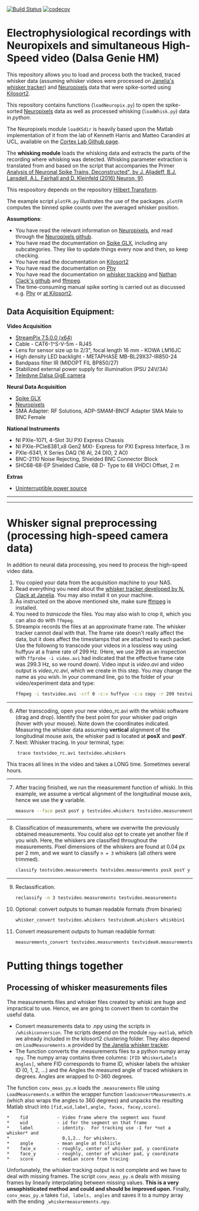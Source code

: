 [![Build Status](https://travis-ci.com/ahoimarie/cb_recordings.svg?token=USnpr24bQjvx6pPPWuJG&branch=master)](https://travis-ci.com/ahoimarie/cb_recordings)
[![codecov](https://codecov.io/gh/ahoimarie/cb_recordings/branch/master/graph/badge.svg)](https://codecov.io/gh/ahoimarie/cb_recordings)


# Electrophysiological recordings with Neuropixels and simultaneous High-Speed video (Dalsa Genie HM)

This repository allows you to load and process both the tracked, 
traced whisker data (assuming whisker videos were processed on [Janelia's whisker tracker](https://wiki.janelia.org/wiki/display/MyersLab/Whisker+Tracking)) 
and [Neuropixels](https://www.neuropixels.org) data that were spike-sorted using [Kilosort2](https://github.com/MouseLand/Kilosort2). 

This repository contains functions (`loadNeuropix.py`) to open the spike-sorted [Neuropixels](https://www.neuropixels.org) data as well as processed whisking (`loadWhisk.py`) data in *python*. 

The Neuropixels module `loadKSdir` is heavily based upon the Matlab implementation of it from the lab of Kenneth Harris and Matteo Carandini at UCL, available on the [Cortex Lab Github page](https://github.com/cortex-lab/spikes/). 

The **whisking module** loads the whisking data and extracts the parts of the recording where whisking was detected.
Whisking parameter extraction is translated from and based on the script that accompanies the Primer [Analysis of Neuronal Spike
Trains, Deconstructed", by J. Aljadeff, B.J. Lansdell, A.L. Fairhall and D. Kleinfeld (2016) Neuron,
91](http://dx.doi.org/10.1016/j.neuron.2016.05.039). 

This respository depends on the repository [Hilbert Transform](https://github.com/ahoimarie/hilbert). 

The example script `plotFR.py` illustrates the use of the packages. `plotFR` computes the binned spike counts over the averaged whisker position. 


**Assumptions**: 
* You have read the relevant information on [Neuropixels](https://www.neuropixels.org), and read through the [Neuropixels github](https://github.com/cortex-lab/neuropixels/wiki). 
* You have read the documentation on [Spike GLX](https://billkarsh.github.io/SpikeGLX/), including any subcategories. They like to update things every now and then, so keep checking.  
* You have read the documentation on [Kilosort2](https://github.com/MouseLand/Kilosort2)
* You have read the documentation on [Phy](https://github.com/cortex-lab/phy)
* You have read the documentation on [whisker tracking](https://wiki.janelia.org/wiki/display/MyersLab/Whisker+Tracking) and [Nathan Clack's github](https://github.com/nclack/whisk) and [ffmpeg](https://ffmpeg.org). 
* The time-consuming manual spike sorting is carried out as discussed e.g. [Phy](https://phy.readthedocs.io/en/latest/) or [at Kilosort2](https://github.com/MouseLand/Kilosort2). 

## Data Acquisition Equipment:
**Video Acquisition**
* [StreamPix 7.5.0.0 (x64)](https://www.norpix.com/products/streampix/streampix.php)
* Cable - CAT6-1^S-V-5m - RJ45
* Lens for sensor size up to 2/3", focal length 16 mm - KOWA LM16JC 
* High density LED backlight - METAPHASE MB-BL29X37-IR850-24
* Bandpass filter IR (MIDOPT FIL BP850/27)
* Stabilized external power supply for illumination (PSU 24V/3A)
* [Teledyne Dalsa GigE camera](https://www.stemmer-imaging.com/media/uploads/docmanager/65281-Teledyne_DALSA_Genie_HM-HC_Series_Manual.pdf)

**Neural Data Acquisition**
* [Spike GLX](https://billkarsh.github.io/SpikeGLX/)
* [Neuropixels](https://www.neuropixels.org)
* SMA Adapter: RF Solutions, ADP-SMAM-BNCF Adapter SMA Male to BNC Female

**National Instruments**
* NI PXIe-1071, 4-Slot 3U PXI Express Chassis
* NI PXIe-PCIe8381,x8 Gen2 MXI- Express for PXI Express Interface, 3 m
* PXIe-6341, X Series DAQ (16 AI, 24 DIO, 2 AO)
* BNC-2110 Noise Rejecting, Shielded BNC Connector Block
* SHC68-68-EP Shielded Cable, 68 D- Type to 68 VHDCI Offset, 2 m

**Extras**
* [Uninterruptible power source](https://uk.rs-online.com/web/p/ups-uninterruptible-power-supplies/7127076/)




***
***

# Whisker signal preprocessing (processing high-speed camera data)
In addition to neural data processing, you need to process the high-speed video data. 
1. You copied your data from the acquisition machine to your NAS. 
2. Read everything you need about the [whisker tracker developed by N. Clack at Janelia](https://wiki.janelia.org/wiki/display/MyersLab/Whisker+Tracking+Downloads). You may also install it on your machine. 
3. As instructed on the above mentioned site, make sure [ffmpeg](www.ffmpeg.org) is installed. 
4. You need to *transcode* the files. You may also wish to crop it, which you can also do with `ffmpeg`. 
5. Streampix records the files at an approximate frame rate. The whisker tracker cannot deal with that.  The frame rate doesn't really affect the data, but it does affect the timestamps that are attached to each packet. Use the following to transcode your videos in a lossless way using huffyuv at a frame rate of 299 Hz. (Here, we use 299 as an inspection with `ffprobe -i video.avi` had indicated that the effective frame rate was 299.3 Hz, so we round down). Video input is *video.avi* and video output is *video_rc.avi*, which we create in this step. You may change the name as you wish. In your command line, go to the folder of your video/experiment data and type: 
    ``` bash
    ffmpeg -i testvideo.avi -crf 0 -c:v huffyuv -c:a copy -r 299 testvideo_rc.avi
    ```
***
6. After transcoding, open your new video_rc.avi with the whiski software (drag and drop). Identify the best point for your whisker pad origin (hover with your mouse). Note down the coordinates indicated. Measuring the whisker data assuming  **vertical** alignment of the longitudinal mouse axis, the whisker pad is located at **posX** and **posY**.
7. Next: Whisker tracing. In your terminal, type:
``` bash
    trace testvideo_rc.avi testvideo.whiskers
```
   This traces all lines in the video and takes a LONG time. Sometimes several hours. 
***
7. After tracing finished, we run the measurement function of whiski. In this example, we assume a vertical alignment of the longitudinal mouse axis, hence we use the **y** variable. 
    ```bash
    measure --face posX posY y testvideo.whiskers testvideo.measurements
    ```
***
8. Classification of measurements, where we overwrite the previously obtained measurements. You could also opt to create yet another file if you wish. Here, the whiskers are classified throughout the measurements. Pixel dimensions of the whiskers are found at 0.04 px per 2 mm, and we want to classify `n = 3` whiskers (all others were trimmed). 
    ``` bash
    classify testvideo.measurements testvideo.measurements posX posY y -px2mm 0.04 -n 3
    ```
***
9. Reclassification.
    ``` bash
    reclassify -n 3 testvideo.measurements testvideo.measurements
    ```
10. Optional: convert outputs to human readable formats (from binaries)
    ``` bash
    whisker_convert testvideo.whiskers testvideoH.whiskers whiskbin1
    ```
11. Convert measurement outputs to human readable format:
    ``` bash
    measurements_convert testvideo.measurements testvideoH.measurements v1
    ```
    
# Putting things together
## Processing of whisker measurements files
The measurements files and whisker files created by whiski are huge and impractical to use. Hence, we are going to convert them to contain the useful data. 
* Convert measurements data to .npy using the scripts in `/whiskiconversion`. The scripts depend on the module `npy-matlab`, which we already included in the kilosort2 clustering folder. They also depend on `LoadMeasurements.m` provided by [the Janelia whisker tracker](https://github.com/nclack/whisk/blob/master/matlab/LoadMeasurements.m). 
* The function converts the .measurements files to a python numpy array `npy`. The numpy array contains three columns: `[FID WhiskerLabels Angles]`, where FID corresponds to frame ID, whisker labels the whisker ID (0, 1, 2, ...) and the Angles the measured angle of traced whiskers in degrees. Angles are wrapped to 0-360 degrees. 

The function `conv_meas_py.m` loads the `.measurements` file using `LoadMeasurements.m` within the wrapper function `loadconvertMeasurements.m` (which also wraps the angles to 360 degrees) and unpacks the resulting Matlab struct into `[fid,wid,label,angle, facex, facey,score]`. 

    *    fid           - Video frame where the segment was found
    *    wid           - id for the segment on that frame
    *    label         - identity.  For tracking use -1 for *not a whisker* and 
    *                    0,1,2.. for whiskers.                                  
    *    angle         - mean angle at follicle
    *    face_x        - roughly, center of whisker pad, y coordinate           
    *    face_y        - roughly, center of whisker pad, y coordinate           
    *    score         - median score from tracing                              
Unfortunately, the whisker tracking output is not complete and we have to deal with missing frames. The script `conv_meas_py.m` deals with missing frames by linearly interpolating between missing values. **This is a very unsophisticated method and could and should be improved upon.**
Finally, `conv_meas_py.m` takes `fid, labels, angles` and saves it to a numpy array with the ending `_whiskermeasurements.npy`. 


